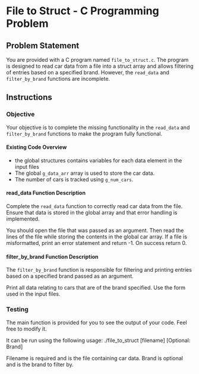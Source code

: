 # File to Struct - C Programming Problem

## Problem Statement

You are provided with a C program named `file_to_struct.c`. The program is designed to read car data from a file into a struct array and allows filtering of entries based on a specified brand. However, the `read_data` and `filter_by_brand` functions are incomplete.

## Instructions

### Objective

Your objective is to complete the missing functionality in the `read_data` and `filter_by_brand` functions to make the program fully functional.

#### Existing Code Overview

- the global structures contains variables for each data element in the input files
- The global `g_data_arr` array is used to store the car data.
- The number of cars is tracked using `g_num_cars`.

#### read_data Function Description

Complete the `read_data` function to correctly read car data from the file. Ensure that data is stored in the global array and that error handling is implemented.

You should open the file that was passed as an argument. Then read the lines of the file while storing the contents in the global car array. If a file is misformatted, print an error statement and return -1. On success return 0.

#### filter_by_brand Function Description

The `filter_by_brand` function is responsible for filtering and printing entries based on a specified brand passed as an argument.

Print all data relating to cars that are of the brand specified. Use the form used in the input files.


### Testing
The main function is provided for you to see the output of your code. Feel free to modify it.

It can be run using the following usage: ./file_to_struct \[filename\] \[Optional: Brand\]

Filename is required and is the file containing car data. Brand is optional and is the brand to filter by.

